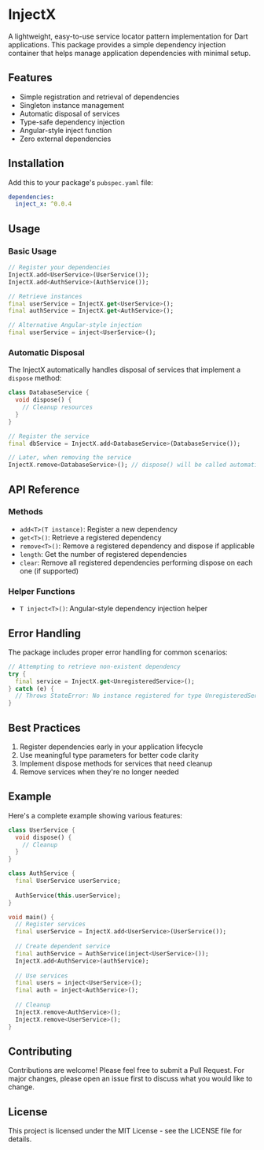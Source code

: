 # InjectX

A lightweight, easy-to-use service locator pattern implementation for Dart applications. This package provides a simple dependency injection container that helps manage application dependencies with minimal setup.

## Features

- Simple registration and retrieval of dependencies
- Singleton instance management
- Automatic disposal of services
- Type-safe dependency injection
- Angular-style inject function
- Zero external dependencies

## Installation

Add this to your package's `pubspec.yaml` file:

```yaml
dependencies:
  inject_x: ^0.0.4
```

## Usage

### Basic Usage

```dart
// Register your dependencies
InjectX.add<UserService>(UserService());
InjectX.add<AuthService>(AuthService());

// Retrieve instances
final userService = InjectX.get<UserService>();
final authService = InjectX.get<AuthService>();

// Alternative Angular-style injection
final userService = inject<UserService>();
```

### Automatic Disposal

The InjectX automatically handles disposal of services that implement a `dispose` method:

```dart
class DatabaseService {
  void dispose() {
    // Cleanup resources
  }
}

// Register the service
final dbService = InjectX.add<DatabaseService>(DatabaseService());

// Later, when removing the service
InjectX.remove<DatabaseService>(); // dispose() will be called automatically
```

## API Reference

### Methods

- `add<T>(T instance)`: Register a new dependency
- `get<T>()`: Retrieve a registered dependency
- `remove<T>()`: Remove a registered dependency and dispose if applicable
- `length`: Get the number of registered dependencies
- `clear`: Remove all registered dependencies performing dispose on each one (if supported)

### Helper Functions

- `T inject<T>()`: Angular-style dependency injection helper

## Error Handling

The package includes proper error handling for common scenarios:

```dart
// Attempting to retrieve non-existent dependency
try {
  final service = InjectX.get<UnregisteredService>();
} catch (e) {
  // Throws StateError: No instance registered for type UnregisteredService
}
```

## Best Practices

1. Register dependencies early in your application lifecycle
2. Use meaningful type parameters for better code clarity
3. Implement dispose methods for services that need cleanup
4. Remove services when they're no longer needed

## Example

Here's a complete example showing various features:

```dart
class UserService {
  void dispose() {
    // Cleanup
  }
}

class AuthService {
  final UserService userService;
  
  AuthService(this.userService);
}

void main() {
  // Register services
  final userService = InjectX.add<UserService>(UserService());
  
  // Create dependent service
  final authService = AuthService(inject<UserService>());
  InjectX.add<AuthService>(authService);
  
  // Use services
  final users = inject<UserService>();
  final auth = inject<AuthService>();
  
  // Cleanup
  InjectX.remove<AuthService>();
  InjectX.remove<UserService>();
}
```

## Contributing

Contributions are welcome! Please feel free to submit a Pull Request. For major changes, please open an issue first to discuss what you would like to change.

## License

This project is licensed under the MIT License - see the LICENSE file for details.